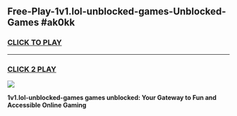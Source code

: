 
## Free-Play-1v1.lol-unblocked-games-Unblocked-Games #ak0kk
<h3>
<a href="https://news.freeplayer.one?title=1v1.lol-unblocked-games&ref=8M">CLICK TO PLAY</a></h3>
<hr>

<h3>
<a href="https://news.freeplayer.one?title=1v1.lol-unblocked-games&ref=8M">CLICK 2 PLAY</a>
  
</h3>

<a href="https://news.freeplayer.one?title=1v1.lol-unblocked-games&ref=8M"><img src="https://clearcache.store/games.png"></a>


**1v1.lol-unblocked-games games unblocked: Your Gateway to Fun and Accessible Online Gaming**
